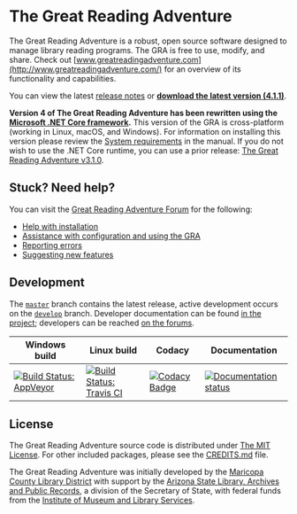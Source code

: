 # The Great Reading Adventure
The Great Reading Adventure is a robust, open source software designed to manage library reading programs. The GRA is free to use, modify, and share. Check out [www.greatreadingadventure.com](http://www.greatreadingadventure.com/) for an overview of its functionality and capabilities.

You can view the latest [release notes](https://github.com/MCLD/greatreadingadventure/releases/latest) or **[download the latest version (4.1.1)](https://github.com/MCLD/greatreadingadventure/releases/download/v4.1.1/GreatReadingAdventure-4.1.1.zip)**.

**Version 4 of The Great Reading Adventure has been rewritten using the [Microsoft .NET Core framework](https://en.wikipedia.org/wiki/.NET_Framework#.NET_Core).** This version of the GRA is cross-platform (working in Linux, macOS, and Windows). For information on installing this version please review the [System requirements](http://manual.greatreadingadventure.com/en/latest/installation/system-requirements/) in the manual. If you do not wish to use the .NET Core runtime, you can use a prior release: [The Great Reading Adventure v3.1.0](https://github.com/MCLD/greatreadingadventure/releases/tag/v3.1.0).

## Stuck? Need help?
You can visit the [Great Reading Adventure Forum](http://forum.greatreadingadventure.com/) for the following:

* [Help with installation](http://forum.greatreadingadventure.com/c/install-issues)
* [Assistance with configuration and using the GRA](http://forum.greatreadingadventure.com/c/help)
* [Reporting errors](http://forum.greatreadingadventure.com/c/errors)
* [Suggesting new features](http://forum.greatreadingadventure.com/c/feature-requests)

## Development
The [`master`](https://github.com/mcld/greatreadingadventure/tree/master) branch contains the latest release, active development occurs on the [`develop`](https://github.com/mcld/greatreadingadventure/tree/develop) branch. Developer documentation can be found [in the project](dev/); developers can be reached [on the forums](http://forum.greatreadingadventure.com/).

| Windows build | Linux build | Codacy | Documentation |
| --- | --- | --- | --- |
| [![Build Status: AppVeyor](https://ci.appveyor.com/api/projects/status/635iqqcivuq5uvx0/branch/develop?svg=true)](https://ci.appveyor.com/project/haraldnagel/greatreadingadventure) | [![Build Status: Travis CI](https://travis-ci.org/MCLD/greatreadingadventure.svg?branch=develop)](https://travis-ci.org/MCLD/greatreadingadventure) | [![Codacy Badge](https://app.codacy.com/project/badge/Grade/cb9827ecf0604fbaa0f6200d5edf9acd)](https://www.codacy.com/gh/MCLD/greatreadingadventure/dashboard?utm_source=github.com&amp;utm_medium=referral&amp;utm_content=MCLD/greatreadingadventure&amp;utm_campaign=Badge_Grade) | [![Documentation status](https://readthedocs.org/projects/great-reading-adventure/badge/?version=latest)](https://readthedocs.org/projects/great-reading-adventure/) |

## License
The Great Reading Adventure source code is distributed under [The MIT License](http://opensource.org/licenses/MIT). For other included packages, please see the [CREDITS.md](CREDITS.md) file.

The Great Reading Adventure was initially developed by the [Maricopa County Library District](https://mcldaz.org/) with support by the [Arizona State Library, Archives and Public Records](http://www.azlibrary.gov/), a division of the Secretary of State, with federal funds from the [Institute of Museum and Library Services](http://www.imls.gov/).
